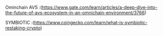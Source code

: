 
Ominchain AVS :(https://www.gate.com/learn/articles/a-deep-dive-into-the-future-of-avs-ecosystem-in-an-omnichain-environment/3766)


SYMBIOTIC :(https://www.coingecko.com/learn/what-is-symbiotic-restaking-crypto)
